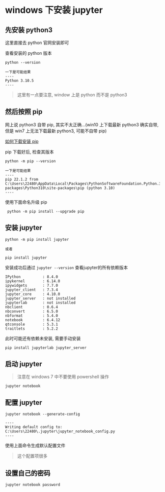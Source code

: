 # windows 下安装 jupyter

## 先安装 python3

这里直接去 python 官网安装即可

查看安装的 python 版本

```
python --version

一下是可能结果
----
Python 3.10.5
----
```

> 这里有一点要注意, window 上是 python 而不是 python3

## 然后按照 pip

网上说 python3 自带 pip, 其实不太正确...(win10 上下载最新 python3 确实自带, 但是 win7 上无法下载最新 python3, 可能不自带 pip)

[如何下载安装 pip](https://pip.pypa.io/en/stable/installation/)

pip 下载好后, 检查其版本

```
python -m pip --version

一下是可能结果
----
pip 22.1.2 from C:\Users\22480\AppData\Local\Packages\PythonSoftwareFoundation.Python.3.10_qbz5n2kfra8p0\LocalCache\local-packages\Python310\site-packages\pip (python 3.10)
----
```

使用下面命名升级 pip

```
 python -m pip install --upgrade pip
```


## 安装 jupyter

```
python -m pip install jupyter

或者

pip install jupyter
```

安装成功后通过 `jupyter --version` 查看jupyter的所有依赖版本
```
IPython          : 8.4.0
ipykernel        : 6.14.0
ipywidgets       : 7.7.0
jupyter_client   : 7.3.4
jupyter_core     : 4.10.0
jupyter_server   : not installed
jupyterlab       : not installed
nbclient         : 0.6.4
nbconvert        : 6.5.0
nbformat         : 5.4.0
notebook         : 6.4.12
qtconsole        : 5.3.1
traitlets        : 5.2.2
```

此时可能还有依赖未安装, 需要手动安装

```
pip install jupyterlab jupyter_server
```


## 启动 jupyter

> 注意在 windows 7 中不要使用 powershell 操作
```
jupyter notebook
```

## 配置 jupyter

```
jupyter notebook --generate-config 

----
Writing default config to: C:\Users\22480\.jupyter\jupyter_notebook_config.py
----
```
使用上面命令生成默认配置文件

> 这个配置项很多


## 设置自己的密码

```
jupyter notebook password 
```
